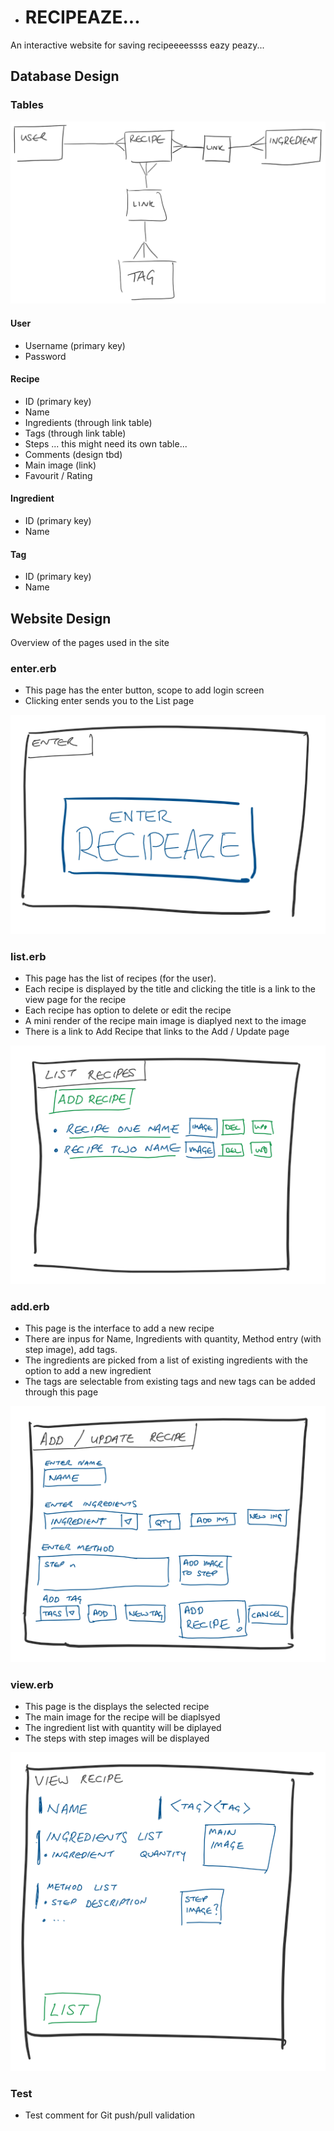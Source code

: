 * # RECIPEAZE...

An interactive website for saving recipeeeessss eazy peazy...

## Database Design

### Tables

![Database Tables](images/design_db_tables.png?raw=true "DB Tables")

#### User

* Username (primary key)
* Password

#### Recipe

* ID (primary key)
* Name
* Ingredients (through link table)
* Tags (through link table)
* Steps ... this might need its own table...
* Comments (design tbd)
* Main image (link)
* Favourit / Rating

#### Ingredient

* ID (primary key)
* Name

#### Tag

* ID (primary key)
* Name

## Website Design

Overview of the pages used in the site

### enter.erb

* This page has the enter button, scope to add login screen
* Clicking enter sends you to the List page

![Enter Page](images/design_enter.png?raw=true "Enter Page")

### list.erb

* This page has the list of recipes (for the user).
* Each recipe is displayed by the title and clicking the title is a link to the view page for the recipe
* Each recipe has option to delete or edit the recipe
* A mini render of the recipe main image is diaplyed next to the image
* There is a link to Add Recipe that links to the Add / Update page

![List Page](images/design_list.png?raw=true "List Page")

### add.erb

* This page is the interface to add a new recipe
* There are inpus for Name, Ingredients with quantity, Method entry (with step image), add tags.
* The ingredients are picked from a list of existing ingredients with the option to add a new ingredient
* The tags are selectable from existing tags and new tags can be added through this page

![Add Page](images/design_add.png?raw=true "Add Page")

### view.erb

* This page is the displays the selected recipe
* The main image for the recipe will be diaplsyed
* The ingredient list with quantity will be diplayed
* The steps with step images will be displayed

![View Page](images/design_view.png?raw=true "View Page")

### Test

* Test comment for Git push/pull validation

